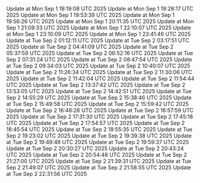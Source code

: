 Update at Mon Sep  1 19:19:08 UTC 2025
Update at Mon Sep  1 19:28:17 UTC 2025
Update at Mon Sep  1 19:53:39 UTC 2025
Update at Mon Sep  1 19:56:26 UTC 2025
Update at Mon Sep  1 20:11:35 UTC 2025
Update at Mon Sep  1 21:09:33 UTC 2025
Update at Mon Sep  1 22:10:07 UTC 2025
Update at Mon Sep  1 23:10:09 UTC 2025
Update at Mon Sep  1 23:41:46 UTC 2025
Update at Tue Sep  2 01:12:11 UTC 2025
Update at Tue Sep  2 03:17:51 UTC 2025
Update at Tue Sep  2 04:41:09 UTC 2025
Update at Tue Sep  2 05:37:59 UTC 2025
Update at Tue Sep  2 06:52:16 UTC 2025
Update at Tue Sep  2 07:31:24 UTC 2025
Update at Tue Sep  2 08:47:54 UTC 2025
Update at Tue Sep  2 09:34:03 UTC 2025
Update at Tue Sep  2 10:40:07 UTC 2025
Update at Tue Sep  2 11:26:34 UTC 2025
Update at Tue Sep  2 11:30:06 UTC 2025
Update at Tue Sep  2 11:42:04 UTC 2025
Update at Tue Sep  2 11:54:44 UTC 2025
Update at Tue Sep  2 13:37:42 UTC 2025
Update at Tue Sep  2 13:53:05 UTC 2025
Update at Tue Sep  2 14:42:51 UTC 2025
Update at Tue Sep  2 14:55:29 UTC 2025
Update at Tue Sep  2 15:38:46 UTC 2025
Update at Tue Sep  2 15:49:58 UTC 2025
Update at Tue Sep  2 15:59:42 UTC 2025
Update at Tue Sep  2 16:48:26 UTC 2025
Update at Tue Sep  2 16:57:59 UTC 2025
Update at Tue Sep  2 17:31:30 UTC 2025
Update at Tue Sep  2 17:45:18 UTC 2025
Update at Tue Sep  2 17:54:57 UTC 2025
Update at Tue Sep  2 18:45:54 UTC 2025
Update at Tue Sep  2 18:55:35 UTC 2025
Update at Tue Sep  2 19:23:02 UTC 2025
Update at Tue Sep  2 19:39:38 UTC 2025
Update at Tue Sep  2 19:49:48 UTC 2025
Update at Tue Sep  2 19:59:37 UTC 2025
Update at Tue Sep  2 20:30:27 UTC 2025
Update at Tue Sep  2 20:43:24 UTC 2025
Update at Tue Sep  2 20:54:48 UTC 2025
Update at Tue Sep  2 21:27:00 UTC 2025
Update at Tue Sep  2 21:39:31 UTC 2025
Update at Tue Sep  2 21:49:07 UTC 2025
Update at Tue Sep  2 21:58:55 UTC 2025
Update at Tue Sep  2 22:31:56 UTC 2025

